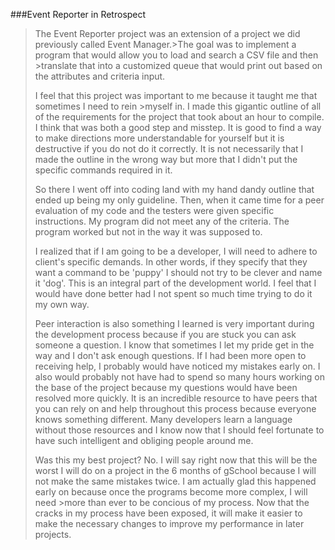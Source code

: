 ###Event Reporter in Retrospect
>
>The Event Reporter project was an extension of a project we did previously called Event Manager.>The goal was to implement a program that would allow you to load and search a CSV file and then >translate that into a customized queue that would print out based on the attributes and 
>criteria input.
>
>I feel that this project was important to me because it taught me that sometimes I need to rein >myself in. I made this gigantic outline of all of the requirements for the project that took 
>about an hour to compile. I think that was both a good step and misstep. It is good to find a 
>way to make directions more understandable for yourself but it is destructive if you do not do 
>it correctly. It is not necessarily that I made the outline in the wrong way but more that I 
>didn't put the specific commands required in it. 
>
>So there I went off into coding land with my hand dandy outline that ended up being my only 
>guideline. Then, when it came time for a peer evaluation of my code and the testers were given 
>specific instructions. My program did not meet any of the criteria. The program worked but not 
>in the way it was supposed to.
>
>I realized that if I am going to be a developer, I will need to adhere to client's specific 
>demands. In other words, if they specify that they want a command to be 'puppy' I should not 
>try to be clever and name it 'dog'. This is an integral part of the development world. I feel 
>that I would have done better had I not spent so much time trying to do it my own way.
>
>Peer interaction is also something I learned is very important during the development process 
>because if you are stuck you can ask someone a question. I know that sometimes I let my pride 
>get in the way and I don't ask enough questions. If I had been more open to receiving help, I 
>probably would have noticed my mistakes early on. I also would probably not have had to spend 
>so many hours working on the base of the project because my questions would have been resolved 
>more quickly. It is an incredible resource to have peers that you can rely on and help 
>throughout this process because everyone knows something different. Many developers learn a 
>language without those resources and I know now that I should feel fortunate to have such 
>intelligent and obliging people around me.
>
>Was this my best project? No. I will say right now that this will be the worst I will do on a 
>project in the 6 months of gSchool because I will not make the same mistakes twice. I am 
>actually glad this happened early on because once the programs become more complex, I will need >more than ever to be concious of my process. Now that the cracks in my process have been 
>exposed, it will make it easier to make the necessary changes to improve my performance in 
>later projects.
